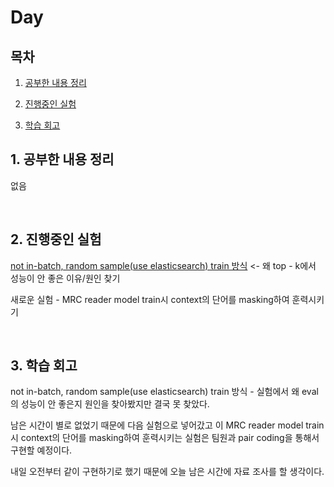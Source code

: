<!--
구조
*
    *
        * <br>
            &nbsp; - &nbsp; <br>
                &nbsp;&nbsp;&nbsp;&nbsp; ‣ &nbsp; <br>
                    &nbsp;&nbsp;&nbsp;&nbsp;&nbsp;&nbsp;&nbsp;&nbsp; * &nbsp; <br>
-->

# Day 

## 목차 

1. [공부한 내용 정리](#1-공부한-내용-정리)

2. [진행중인 실험](#2-진행중인-실험)

3. [학습 회고](#3-학습-회고)

## 1. 공부한 내용 정리

없음

<br>

## 2. 진행중인 실험

[not in-batch, random sample(use elasticsearch) train 방식](https://github.com/boostcampaitech2/mrc-level2-nlp-04/issues/36) <- 왜 top - k에서 성능이 안 좋은 이유/원인 찾기

새로운 실험 - MRC reader model train시 context의 단어를 masking하여 훈력시키기

<br>

## 3. 학습 회고

not in-batch, random sample(use elasticsearch) train 방식 - 실험에서 왜 eval의 성능이 안 좋은지 원인을 찾아봤지만 결국 못 찾았다.

남은 시간이 별로 없었기 때문에 다음 실험으로 넣어갔고 이 MRC reader model train시 context의 단어를 masking하여 훈력시키는 실험은 팀원과 pair coding을 통해서 구현할 예정이다.

내일 오전부터 같이 구현하기로 했기 때문에 오늘 남은 시간에 자료 조사를 할 생각이다.


<br>